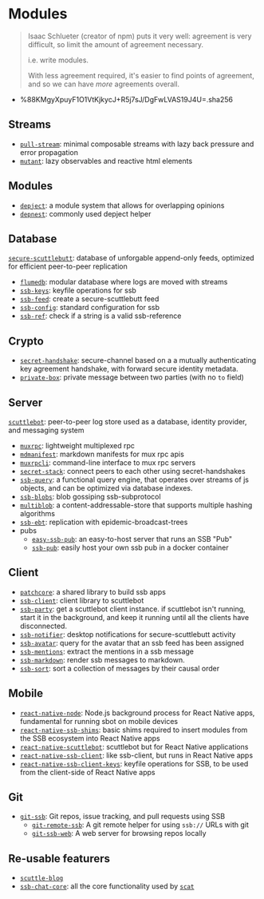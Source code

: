 # Modules

> Isaac Schlueter (creator of npm) puts it very well: agreement is very difficult, so limit the amount of agreement necessary.
>
> i.e. write modules.
>
> With less agreement required, it's easier to find points of agreement, and so we can have _more_ agreements overall.

- %88KMgyXpuyF1O1VtKjkycJ+R5j7sJ/DgFwLVAS19J4U=.sha256

## Streams

- [`pull-stream`](https://pull-stream.github.io): minimal composable streams with lazy back pressure and error propagation
- [`mutant`](https://github.com/mmckegg/mutant): lazy observables and reactive html elements

## Modules

- [`depject`](https://github.com/depject/depject): a module system that allows for overlapping opinions
- [`depnest`](https://www.npmjs.com/package/depnest): commonly used depject helper

## Database

[`secure-scuttlebutt`](https://github.com/ssbc/secure-scuttlebutt): database of unforgable append-only feeds, optimized for efficient peer-to-peer replication

- [`flumedb`](https://github.com/flumedb/flumedb): modular database where logs are moved with streams
- [`ssb-keys`](https://github.com/ssbc/ssb-keys): keyfile operations for ssb
- [`ssb-feed`](https://github.com/ssbc/ssb-feed): create a secure-scuttlebutt feed
- [`ssb-config`](https://github.com/ssbc/ssb-config): standard configuration for ssb
- [`ssb-ref`](https://github.com/ssbc/ssb-ref): check if a string is a valid ssb-reference

## Crypto

- [`secret-handshake`](https://github.com/auditdrivencrypto/secret-handshake): secure-channel based on a a mutually authenticating key agreement handshake, with forward secure identity metadata.
- [`private-box`](https://github.com/auditdrivencrypto/private-box): private message between two parties (with no `to` field)

## Server

[`scuttlebot`](https://github.com/ssbc/scuttlebot): peer-to-peer log store used as a database, identity provider, and messaging system

- [`muxrpc`](https://github.com/ssbc/muxrpc): lightweight multiplexed rpc
- [`mdmanifest`](https://github.com/ssbc/mdmanifest): markdown manifests for mux rpc apis
- [`muxrpcli`](https://github.com/ssbc/muxrpcli): command-line interface to mux rpc servers
- [`secret-stack`](https://github.com/ssbc/secret-stack): connect peers to each other using secret-handshakes
- [`ssb-query`](https://github.com/dominictarr/ssb-query): a functional query engine, that operates over streams of js objects, and can be optimized via database indexes.
- [`ssb-blobs`](https://github.com/ssbc/ssb-blobs): blob gossiping ssb-subprotocol
- [`multiblob`](https://github.com/dominictarr/multiblob): a content-addressable-store that supports multiple hashing algorithms
- [`ssb-ebt`](https://github.com/ssbc/ssb-ebt): replication with epidemic-broadcast-trees
- pubs
  - [`easy-ssb-pub`](https://github.com/staltz/easy-ssb-pub): an easy-to-host server that runs an SSB "Pub"
  - [`ssb-pub`](https://github.com/ahdinosaur/ssb-pub): easily host your own ssb pub in a docker container

## Client

- [`patchcore`](https://github.com/ssbc/patchcore): a shared library to build ssb apps
- [`ssb-client`](https://github.com/ssbc/ssb-client): client library to scuttlebot
- [`ssb-party`](https://git.scuttlebot.io/%25bS%2FWGqQrhQfH8eoyWieK%2B9M56DjJ8Q4ulkvb6sXZwPo%3D.sha256): get a scuttlebot client instance. if scuttlebot isn't running, start it in the background, and keep it running until all the clients have disconnected.
- [`ssb-notifier`](https://github.com/ssbc/ssb-notifier): desktop notifications for secure-scuttlebutt activity
- [`ssb-avatar`](https://github.com/dominictarr/ssb-avatar): query for the avatar that an ssb feed has been assigned
- [`ssb-mentions`](https://github.com/dominictarr/ssb-mentions): extract the mentions in a ssb message
- [`ssb-markdown`](https://github.com/ssbc/ssb-markdown): render ssb messages to markdown.
- [`ssb-sort`](https://github.com/ssbc/ssb-sort): sort a collection of messages by their causal order

## Mobile

- [`react-native-node`](https://github.com/staltz/react-native-node): Node.js background process for React Native apps, fundamental for running sbot on mobile devices
- [`react-native-ssb-shims`](https://github.com/ssbc/react-native-ssb-shims): basic shims required to insert modules from the SSB ecosystem into React Native apps
- [`react-native-scuttlebot`](https://github.com/ssbc/react-native-scuttlebot): scuttlebot but for React Native applications
- [`react-native-ssb-client`](https://github.com/ssbc/react-native-ssb-client): like ssb-client, but runs in React Native apps
- [`react-native-ssb-client-keys`](https://github.com/ssbc/react-native-ssb-client-keys): keyfile operations for SSB, to be used from the client-side of React Native apps

## Git

- [`git-ssb`](https://git.scuttlebot.io/%25n92DiQh7ietE%2BR%2BX%2FI403LQoyf2DtR3WQfCkDKlheQU%3D.sha256): Git repos, issue tracking, and pull requests using SSB
  - [`git-remote-ssb`](https://git.scuttlebot.io/%25ZVTOK3GA2aewEDI2rPxJqKXEIv4OIUN2swMPE2FeJm8%3D.sha256): A git remote helper for using `ssb://` URLs with git
  - [`git-ssb-web`](https://git.scuttlebot.io/%25q5d5Du%2B9WkaSdjc8aJPZm%2BjMrqgo0tmfR%2BRcX5ZZ6H4%3D.sha256): A web server for browsing repos locally

## Re-usable featurers

- [`scuttle-blog`](https://github.com/ssbc/scuttle-blog)
- [`ssb-chat-core`](https://github.com/stripedpajamas/ssb-chat-core): all the core functionality used by [`scat`](./applications.md#scat)

